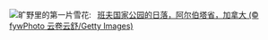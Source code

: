 ![](https://www.bing.com/th?id=OHR.Banff24_ZH-CN1156176817_UHD.jpg&w=1000)旷野里的第一片雪花:&nbsp;&ensp;[班夫国家公园的日落，阿尔伯塔省，加拿大 (© fywPhoto 云卷云舒/Getty Images)](https://www.bing.com/th?id=OHR.Banff24_ZH-CN1156176817_UHD.jpg)
<br><br/>
